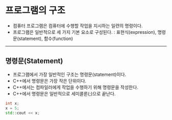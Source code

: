 # 프로그램의 구조

 - 컴퓨터 프로그램은 컴퓨터에 수행할 작업을 지시하는 일련의 명령이다.
 - 프로그램은 일반적으로 세 가지 기본 요소로 구성된다. : 표현식(expression), 명령문(statement), 함수(function)

 ----------------

 ## 명령문(Statement)

 - 프로그램에서 가장 일반적인 구조는 명령문(statement)이다.
 - C++에서 명령문은 가장 작은 단위이다.
 - C++에서는 컴파일러에게 작업을 수행하기 위해 명령문을 작성한다.
 - C++에서 명령문은 일반적으로 세미콜론(;)으로 끝난다.

 ```cpp
 int x;
 x = 5;
 std::cout << x;
 ```
